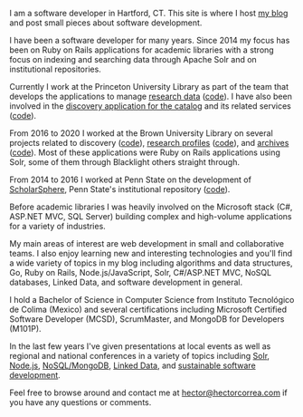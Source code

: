 I am a software developer in Hartford, CT. This site is where I host [my blog](https://hectorcorrea.com/blog/) and post small pieces about software development.

I have been a software developer for many years. Since 2014 my focus has been on Ruby on Rails applications for academic libraries with a strong focus on indexing and searching data through Apache Solr and on institutional repositories.

Currently I work at the Princeton University Library as part of the team that develops the applications to manage [research data](https://datacommons.princeton.edu/discovery/) ([code](https://github.com/pulibrary/pdc_discovery/)). I have also been involved in the [discovery application for the catalog](https://catalog.princeton.edu/) and its related services ([code](https://github.com/pulibrary/bibdata)).

From 2016 to 2020 I worked at the Brown University Library on several projects related to discovery ([code](https://github.com/Brown-University-Library/bul-search)), [research profiles](https://vivo.brown.edu/) ([code](https://github.com/Brown-University-Library/vivo-on-rails)), and [archives](https://www.riamco.org/) ([code](https://github.com/Brown-University-Library/riamco)). Most of these applications were Ruby on Rails applications using Solr, some of them through Blacklight others straight through.

From 2014 to 2016 I worked at Penn State on the development of [ScholarSphere](https://scholarsphere.psu.edu/), Penn State&#39;s institutional repository ([code](https://github.com/psu-stewardship/scholarsphere)).

Before academic libraries I was heavily involved on the Microsoft stack (C#, ASP.NET MVC, SQL Server) building complex and high-volume applications for a variety of industries.

My main areas of interest are web development in small and collaborative teams. I also enjoy learning new and interesting technologies and you'll find a wide variety of topics in my blog including algorithms and data structures, Go, Ruby on Rails, Node.js/JavaScript, Solr, C#/ASP.NET MVC, NoSQL databases, Linked Data, and software development in general.

I hold a Bachelor of Science in Computer Science from Instituto Tecnológico de Colima (Mexico) and several certifications including Microsoft Certified Software Developer (MCSD), ScrumMaster, and MongoDB for Developers (M101P).

In the last few years I've given presentations at local events as well as regional and national conferences in a variety of topics including [Solr](https://github.com/hectorcorrea/solr-for-newbies), [Node.js](https://hectorcorrea.com/blog/introduction-to-node-js/51), [NoSQL/MongoDB](https://www.slideshare.net/hectorwashere/introduction-to-nosql-with-mongodb), [Linked Data](https://hectorcorrea.com/blog/introduction-to-ldp/67), and [sustainable software development](https://hectorcorrea.com/blog/build-your-own-software/70).

Feel free to browse around and contact me at [hector@hectorcorrea.com](mailto:hector@hectorcorrea.com) if you have any questions or comments.
